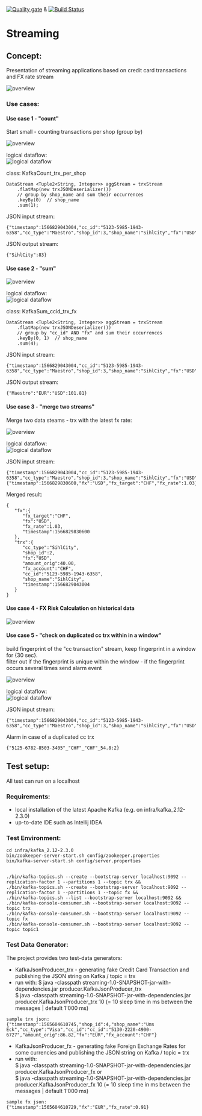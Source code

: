 [![Quality gate](https://sonarcloud.io/api/project_badges/quality_gate?project=zBrainiac_Streaming)](https://sonarcloud.io/dashboard?id=zBrainiac_Streaming) & 
[![Build Status](https://travis-ci.org/zBrainiac/Streaming.svg?branch=master)](https://travis-ci.org/zBrainiac/Streaming)
# Streaming

## Concept:  
Presentation of streaming applications based on credit card transactions and FX rate stream

![overview](https://github.com/zBrainiac/Streaming/blob/master/Images/Overview.png?raw=true "Title")
  
### Use cases:  
#### Use case 1 - "count"
Start small - counting transactions per shop (group by) 

![overview](https://github.com/zBrainiac/Streaming/blob/master/Images/uc1.png?raw=true "Title")  

logical dataflow:  
![logical dataflow](https://github.com/zBrainiac/Streaming/blob/master/Images/uc1_dataflow.png?raw=true "Title")  
 
class: KafkaCount_trx_per_shop  
```
DataStream <Tuple2<String, Integer>> aggStream = trxStream
    .flatMap(new trxJSONDeserializer())
    // group by shop_name and sum their occurrences
    .keyBy(0)  // shop_name
    .sum(1);
```
JSON input stream:
```
{"timestamp":1566829043004,"cc_id":"5123-5985-1943-6358","cc_type":"Maestro","shop_id":3,"shop_name":"SihlCity","fx":"USD","fx_account":"CHF","amount_orig":40.0}
```

JSON output stream:
```
{"SihlCity":83}
```
  
#### Use case 2 - "sum"

![overview](https://github.com/zBrainiac/Streaming/blob/master/Images/uc2.png?raw=true "Title")  

logical dataflow:  
![logical dataflow](https://github.com/zBrainiac/Streaming/blob/master/Images/uc2_dataflow.png?raw=true "Title")

class: KafkaSum_ccid_trx_fx  

```
DataStream <Tuple2<String, Integer>> aggStream = trxStream
    .flatMap(new trxJSONDeserializer())
    // group by "cc_id" AND "fx" and sum their occurrences
    .keyBy(0, 1)  // shop_name
    .sum(4);
```
JSON input stream:
```
{"timestamp":1566829043004,"cc_id":"5123-5985-1943-6358","cc_type":"Maestro","shop_id":3,"shop_name":"SihlCity","fx":"USD","fx_account":"CHF","amount_orig":40.0}
```

JSON output stream:
```
{"Maestro":"EUR":"USD":101.81}
```
  
#### Use case 3 - "merge two streams"
Merge two data steams - trx with the latest fx rate:  

![overview](https://github.com/zBrainiac/Streaming/blob/master/Images/uc3.png?raw=true "Title")  

logical dataflow:  
![logical dataflow](https://github.com/zBrainiac/Streaming/blob/master/Images/uc3_dataflow.png?raw=true "Title")

JSON input stream:
```
{"timestamp":1566829043004,"cc_id":"5123-5985-1943-6358","cc_type":"Maestro","shop_id":3,"shop_name":"SihlCity","fx":"USD","fx_account":"CHF","amount_orig":40.0}
{"timestamp":1566829830600,"fx":"USD","fx_target":"CHF","fx_rate":1.03}
```


Merged result:
```
{
   "fx":{
      "fx_target":"CHF",
      "fx":"USD",
      "fx_rate":1.03,
      "timestamp":1566829830600
   },
   "trx":{
      "cc_type":"SihlCity",
      "shop_id":2,
      "fx":"USD",
      "amount_orig":40.00,
      "fx_account":"CHF",
      "cc_id":"5123-5985-1943-6358",
      "shop_name":"SihlCity",
      "timestamp":1566829043004
   }
}
```
  
#### Use case 4 - FX Risk Calculation on historical data

![overview](https://github.com/zBrainiac/Streaming/blob/master/Images/uc4.png?raw=true "Title")

 
 
 
 #### Use case 5 - "check on duplicated cc trx within in a window"  
 build fingerprint of the "cc transaction" stream, keep fingerprint in a window for {30 sec}.  
 filter out if the fingerprint is unique within the window - if the fingerprint occurs several times send alarm event  
 
 ![overview](https://github.com/zBrainiac/Streaming/blob/master/Images/uc5.png?raw=true "Title")  
 
 logical dataflow:  
 ![logical dataflow](https://github.com/zBrainiac/Streaming/blob/master/Images/uc5_dataflow.png?raw=true "Title")
 
 JSON input stream:
 ```
 {"timestamp":1566829043004,"cc_id":"5123-5985-1943-6358","cc_type":"Maestro","shop_id":3,"shop_name":"SihlCity","fx":"USD","fx_account":"CHF","amount_orig":40.0}
 ```
 
 Alarm in case of a duplicated cc trx  
  ```
 {"5125-6782-8503-3405"_"CHF"_"CHF"_54.8:2}
 ```
 
 
 
## Test setup:
All test can run on a localhost

### Requirements:  
- local installation of the latest Apache Kafka (e.g. on infra/kafka_2.12-2.3.0)
- up-to-date IDE such as Intellij IDEA

### Test Environment:  
```
cd infra/kafka_2.12-2.3.0  
bin/zookeeper-server-start.sh config/zookeeper.properties  
bin/kafka-server-start.sh config/server.properties  


./bin/kafka-topics.sh --create --bootstrap-server localhost:9092 --replication-factor 1 --partitions 1 --topic trx &&  
./bin/kafka-topics.sh --create --bootstrap-server localhost:9092 --replication-factor 1 --partitions 1 --topic fx &&  
./bin/kafka-topics.sh --list --bootstrap-server localhost:9092 &&  
./bin/kafka-console-consumer.sh --bootstrap-server localhost:9092 --topic trx
./bin/kafka-console-consumer.sh --bootstrap-server localhost:9092 --topic fx
./bin/kafka-console-consumer.sh --bootstrap-server localhost:9092 --topic topic1
``` 

### Test Data Generator:
The project provides two test-data generators:  
- KafkaJsonProducer_trx - generating fake Credit Card Transaction and publishing the JSON string on Kafka / topic = trx 
- run with: 
$ java -classpath streaming-1.0-SNAPSHOT-jar-with-dependencies.jar producer.KafkaJsonProducer_trx  
$ java -classpath streaming-1.0-SNAPSHOT-jar-with-dependencies.jar producer.KafkaJsonProducer_trx 10 (= 10 sleep time in ms between the messages | default 1'000 ms)  
```
sample trx json:
{"timestamp":1565604610745,"shop_id":4,"shop_name":"Ums Eck","cc_type":"Visa","cc_id":"cc_id":"5130-2220-4900-6727","amount_orig":86.82,"fx":"EUR","fx_account":"CHF"}
```  
- KafkaJsonProducer_fx - generating fake Foreign Exchange Rates for some currencies and publishing the JSON string on Kafka / topic = trx 
- run with:  
$ java -classpath streaming-1.0-SNAPSHOT-jar-with-dependencies.jar producer.KafkaJsonProducer_fx  or  
$ java -classpath streaming-1.0-SNAPSHOT-jar-with-dependencies.jar producer.KafkaJsonProducer_fx 10 (= 10 sleep time in ms between the messages | default 1'000 ms)  

```  
sample fx json:
{"timestamp":1565604610729,"fx":"EUR","fx_rate":0.91}
```



